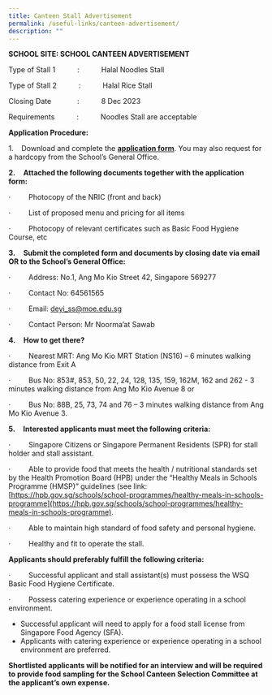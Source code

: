 ```yaml
---
title: Canteen Stall Advertisement
permalink: /useful-links/canteen-advertisement/
description: ""
---
```

**SCHOOL SITE: SCHOOL CANTEEN ADVERTISEMENT**

Type of Stall 1           :           Halal Noodles Stall

Type of Stall 2           :           Halal Rice Stall

Closing Date             :           8 Dec 2023

Requirements           :           Noodles Stall are acceptable

**Application Procedure:**

1.    Download and complete the **[application form](/files/Useful%20Links/Cateen%20Advert/application%20form.pdf)**. You may also request for a hardcopy from the School’s General Office.

**2.**    **Attached the following documents together with the application form:**

·         Photocopy of the NRIC (front and back)

·         List of proposed menu and pricing for all items

·         Photocopy of relevant certificates such as Basic Food Hygiene Course, etc

**3.**    **Submit the completed form and documents by closing date via email OR to the School’s General Office:**

·         Address: No.1, Ang Mo Kio Street 42, Singapore 569277

·         Contact No: 64561565

·         Email: [deyi\_ss@moe.edu.sg](mailto:deyi_ss@moe.edu.sg)

·         Contact Person: Mr Noorma’at Sawab

**4.**    **How to get there?**

·         Nearest MRT: Ang Mo Kio MRT Station (NS16) – 6 minutes walking distance from Exit A

·         Bus No: 853#, 853, 50, 22, 24, 128, 135, 159, 162M, 162 and 262 - 3 minutes walking distance from Ang Mo Kio Avenue 8 or

·         Bus No: 88B, 25, 73, 74 and 76 – 3 minutes walking distance from Ang Mo Kio Avenue 3.

**5.**    **Interested applicants must meet the following criteria:**

·         Singapore Citizens or Singapore Permanent Residents (SPR) for stall holder and stall assistant.

·         Able to provide food that meets the health / nutritional standards set by the Health Promotion Board (HPB) under the “Healthy Meals in Schools Programme (HMSP)” guidelines (see link: 
[https://hpb.gov.sg/schools/school-programmes/healthy-meals-in-schools-programme](https://hpb.gov.sg/schools/school-programmes/healthy-meals-in-schools-programme).

·         Able to maintain high standard of food safety and personal hygiene.

·         Healthy and fit to operate the stall.

**Applicants should preferably fulfill the following criteria:**

·         Successful applicant and stall assistant(s) must possess the WSQ Basic Food Hygiene Certificate.

·         Possess catering experience or experience operating in a school environment.

*   Successful applicant will need to apply for a food stall license from Singapore Food Agency (SFA).
*   Applicants with catering experience or experience operating in a school environment are preferred.

**Shortlisted applicants will be notified for an interview and will be required to provide food sampling for the School Canteen Selection Committee at the applicant’s own expense.**